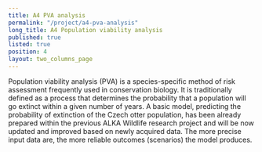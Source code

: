 ```yaml
---
title: A4 PVA analysis
permalink: "/project/a4-pva-analysis"
long_title: A4 Population viability analysis
published: true
listed: true
position: 4
layout: two_columns_page
---
```

Population viability analysis (PVA) is a species-specific method of risk
assessment frequently used in conservation biology. It is traditionally
defined as a process that determines the probability that a population
will go extinct within a given number of years. A basic model,
predicting the probability of extinction of the Czech otter population,
has been already prepared within the previous ALKA Wildlife research
project and will be now updated and improved based on newly acquired
data. The more precise input data are, the more reliable outcomes
(scenarios) the model produces.
